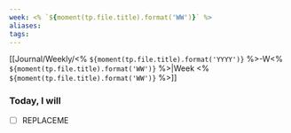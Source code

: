 ```yaml
---
week: <% `${moment(tp.file.title).format('WW')}` %>
aliases:
tags:
---
```


[[Journal/Weekly/<% `${moment(tp.file.title).format('YYYY')}` %>-W<% `${moment(tp.file.title).format('WW')}` %>|Week <% `${moment(tp.file.title).format('WW')}` %>]]

### Today, I will

- [ ] REPLACEME
